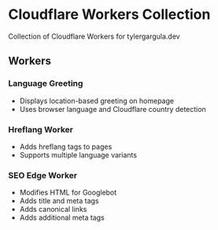 # Cloudflare Workers Collection

Collection of Cloudflare Workers for tylergargula.dev

## Workers

### Language Greeting

- Displays location-based greeting on homepage
- Uses browser language and Cloudflare country detection

### Hreflang Worker

- Adds hreflang tags to pages
- Supports multiple language variants

### SEO Edge Worker

- Modifies HTML for Googlebot
- Adds title and meta tags
- Adds canonical links
- Adds additional meta tags
